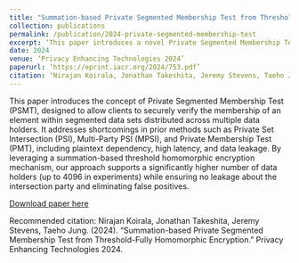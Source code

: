 ```yaml
---
title: "Summation-based Private Segmented Membership Test from Threshold-Fully Homomorphic Encryption"
collection: publications
permalink: /publication/2024-private-segmented-membership-test
excerpt: ‘This paper introduces a novel Private Segmented Membership Test (PSMT) protocol utilizing threshold-based homomorphic encryption, enabling secure queries across multiple data holders without compromising privacy.’
date: 2024
venue: ‘Privacy Enhancing Technologies 2024’
paperurl: ‘https://eprint.iacr.org/2024/753.pdf’
citation: ‘Nirajan Koirala, Jonathan Takeshita, Jeremy Stevens, Taeho Jung. (2024). "Summation-based Private Segmented Membership Test from Threshold-Fully Homomorphic Encryption." Privacy Enhancing Technologies 2024.’
---
```


This paper introduces the concept of Private Segmented Membership Test (PSMT), designed to allow clients to securely verify the membership of an element within segmented data sets distributed across multiple data holders. It addresses shortcomings in prior methods such as Private Set Intersection (PSI), Multi-Party PSI (MPSI), and Private Membership Test (PMT), including plaintext dependency, high latency, and data leakage. By leveraging a summation-based threshold homomorphic encryption mechanism, our approach supports a significantly higher number of data holders (up to 4096 in experiments) while ensuring no leakage about the intersection party and eliminating false positives.

[Download paper here](https://eprint.iacr.org/2024/753.pdf)

Recommended citation: Nirajan Koirala, Jonathan Takeshita, Jeremy Stevens, Taeho Jung. (2024). “Summation-based Private Segmented Membership Test from Threshold-Fully Homomorphic Encryption.” Privacy Enhancing Technologies 2024.

